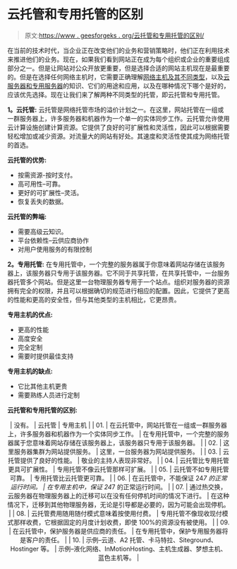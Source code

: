 # 云托管和专用托管的区别

> 原文:[https://www . geesforgeks . org/云托管和专用托管的区别/](https://www.geeksforgeeks.org/difference-between-cloud-hosting-and-dedicated-hosting/)

在当前的技术时代，当企业正在改变他们的业务和营销策略时，他们正在利用技术来推进他们的业务。现在，如果我们看到网站正在成为每个组织或企业的重要组成部分之一。但是让网站对公众开放更重要，但是选择合适的网站主机现在是最重要的。但是在选择任何网络主机时，它需要正确理解[网络主机及其不同类型](https://www.geeksforgeeks.org/types-of-web-hosting/)，以及[云服务器和专用服务器](https://www.geeksforgeeks.org/differences-between-cloud-servers-and-dedicated-servers/)的知识、它们的用途和应用，以及在哪种情况下哪个是好的，应该优先选择。现在让我们来了解两种不同类型的托管，即云托管和专用托管。

**1。云托管:**
云托管是网络托管市场的溢价计划之一。在这里，网站托管在一组或一群服务器上，许多服务器和机器作为一个单一的实体同步工作。云托管允许使用云计算设施创建计算资源。它提供了良好的可扩展性和灵活性，因此可以根据需要轻松增加或减少资源。对流量大的网站有好处。其速度和灵活性使其成为网络托管的首选。

**云托管的优势:**

*   按需资源-按时支付。
*   高可用性–可靠。
*   更好的可扩展性–灵活。
*   恢复丢失的数据。

**云托管的弊端:**

*   需要高级云知识。
*   平台依赖性–云供应商协作
*   对用户使用服务的有限控制

**2。专用托管:**
在专用托管中，一个完整的服务器属于你意味着网站存储在该服务器上，该服务器只专用于该服务器。它不同于共享托管，在共享托管中，一台服务器托管多个网站。但是这里一台物理服务器专用于一个站点。组织对服务器的资源拥有完全的权限，并且可以根据确切的规范进行相应的配置。因此，它提供了更高的性能和更高的安全性，但与其他类型的主机相比，它更昂贵。

**专用主机的优点:**

*   更高的性能
*   高度安全
*   完全定制
*   需要时提供最佳支持

**专用主机的缺点:**

*   它比其他主机更贵
*   需要熟练人员进行定制

**云托管和专用托管的区别:**

<center>

| 没有。 | 云托管 | 专用主机 |
| 01. | 在云托管中，网站托管在一组或一群服务器上，许多服务器和机器作为一个实体同步工作。 | 在专用托管中，一个完整的服务器属于您意味着网站存储在该服务器上，该服务器只专用于该服务器。 |
| 02. | 这里服务器集群为网站提供服务。 | 这里，一台服务器为网站提供服务。 |
| 03. | 云托管提供了良好的性能。 | 敬业的主持人表现非常好。 |
| 04. | 云托管比专用托管更具可扩展性。 | 专用托管不像云托管那样可扩展。 |
| 05. | 云托管不如专用托管可靠。 | 专用托管比云托管更可靠。 |
| 06. | 在云托管中，不能保证 24*7 的正常运行时间。 | 在专用主机中，保证 24*7 的正常运行时间。 |
| 07. | 通过热交换，云服务器在物理服务器上的迁移可以在没有任何停机时间的情况下进行。 | 在这种情况下，迁移到其他物理服务器，无论是引导都是必要的，因为可能会出现停机。 |
| 08. | 云托管费用随用随付模式意味着按使用付费。 | 专用托管不像现收现付模式那样收费，它根据固定的月度计划收费，即使 100%的资源没有被使用。 |
| 09. | 在云托管中，保护服务器是供应商的责任。 | 在专用托管中，保护专用服务器将是客户的责任。 |
| 10. | 示例–云道、A2 托管、卡马特拉、Siteground、Hostinger 等。 | 示例–液化网络、InMotionHosting、主机生成器、梦想主机、蓝色主机等。 |

</center>